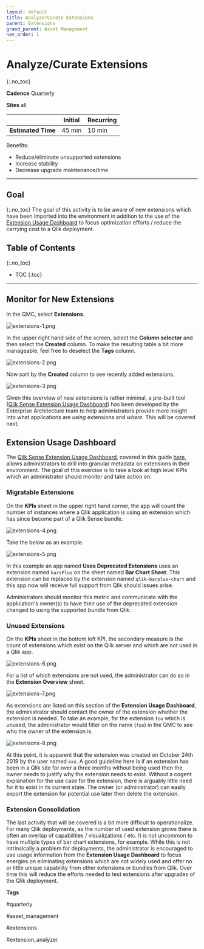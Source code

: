 ```yaml
---
layout: default
title: Analyze/Curate Extensions
parent: Extensions
grand_parent: Asset Management
nav_order: 1
---
```


# Analyze/Curate Extensions <i class="fas fa-tools fa-xs" title="Tooling | Pre-Built Solutions"></i>
{:.no_toc}

**Cadence** <span class="label cadence">Quarterly</span>

**Sites** <span class="label all">all</span>

|                                  		                      | Initial    | Recurring   |
|-----------------------------------------------------------|------------|-------------|
| <i class="far fa-clock fa-sm"></i> **Estimated Time**     | 45 min     | 10 min      |

Benefits:

  - Reduce/eliminate unsupported extensions
  - Increase stability
  - Decrease upgrade maintenance/time
  
-------------------------

## Goal
{:.no_toc}
The goal of this activity is to be aware of new extensions which have been imported into the environment in addition to the use of the [Extension Usage Dashboard](https://github.com/eapowertools/qs-extension-usage-dashboard/) to focus optimization efforts / reduce the carrying cost to a Qlik deployment.

## Table of Contents
{:.no_toc}

* TOC
{:toc}
-------------------------

## Monitor for New Extensions

In the QMC, select **Extensions**.

![extensions-1.png](images/extensions-1.png)

In the upper right hand side of the screen, select the **Column selector** and then select the  **Created** column. To make the resulting table a bit more manageable, feel free to deselect the **Tags** column.

![extensions-2.png](images/extensions-2.png)

Now sort by the **Created** column to see recently added extensions.

![extensions-3.png](images/extensions-3.png)

Given this overview of new extensions is rather minimal, a pre-built tool ([Qlik Sense Extension Usage Dashboard](https://github.com/eapowertools/qs-extension-usage-dashboard)) has been developed by the Enterprise Architecture team to help administrators provide more insight into what applications are _using_ extensions and _where_. This will be covered next.

## Extension Usage Dashboard <i class="fas fa-tools fa-xs" title="Tooling | Pre-Built Solutions"></i>

The [Qlik Sense Extension Usage Dashboard](https://github.com/eapowertools/qs-extension-usage-dashboard), covered in this guide [here](../../tooling/extension_usage_dashboard.md), allows administrators to drill into granular metadata on extensions in their environment. The goal of this exercise is to take a look at high level KPIs which an administrator should monitor and take action on.

### Migratable Extensions

On the **KPIs** sheet in the upper right hand corner, the app will count the number of instances where a Qlik application is using an extension which has since become part of a Qlik Sense bundle.

![extensions-4.png](images/extensions-4.png)

Take the below as an example.

![extensions-5.png](images/extensions-5.png)

In this example an app named **Uses Deprecated Extensions** uses an extension named `barsPlus` on the sheet named **Bar Chart Sheet**. This extension can be replaced by the extension named `qlik-barplus-chart` and this app now will receive full support from Qlik should issues arise.

Administrators should monitor this metric and communicate with the application's owner(s) to have their use of the deprecated extension changed to using the supported bundle from Qlik.

### Unused Extensions

On the **KPIs** sheet in the bottom left KPI, the secondary measure is the count of extensions which exist on the Qlik server and which are _not_ used in a Qlik app.

![extensions-6.png](images/extensions-6.png)

For a list of which extensions are not used, the administrator can do so in the **Extension Overview** sheet.

![extensions-7.png](images/extensions-7.png)

As extensions are listed on this section of the **Extension Usage Dashboard**, the administrator should contact the owner of the extension whether the extension is needed. To take an example, for the extension `foo` which is unused, the administrator would filter on the name (`foo`) in the QMC to see who the owner of the extension is.

![extensions-8.png](images/extensions-8.png)

At this point, it is apparent that the extension was created on October 24th 2019 by the user named `xxx`. A good guideline here is if an extension has been in a Qlik site for over a three months without being used then the owner needs to justify why the extension needs to exist. Without a cogent explanation for the use case for the extension, there is arguably little need for it to exist in its current state. The owner (or administrator) can easily export the extension for potential use later then delete the extension.

### Extension Consolidation

The last activity that will be covered is a bit more difficult to operationalize. For many Qlik deployments, as the number of used extension grows there is often an overlap of capabilities / visualizations / etc. It is not uncommon to have multiple types of bar chart extensions, for example. While this is not intrinsically a problem for deployments, the administrator is encouraged to use usage information from the **Extension Usage Dashboard** to focus energies on eliminating extensions which are not widely used and offer no or little unique capability from other extensions or bundles from Qlik. Over time this will reduce the efforts needed to test extensions after upgrades of the Qlik deployment.

**Tags**

#quarterly

#asset_management

#extensions

#extension_analyzer

&nbsp;

